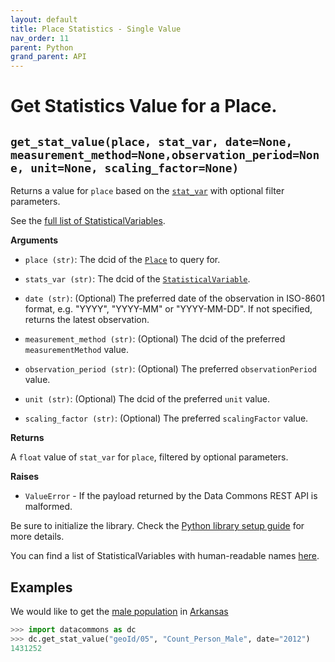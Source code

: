 ```yaml
---
layout: default
title: Place Statistics - Single Value
nav_order: 11
parent: Python
grand_parent: API
---
```


# Get Statistics Value for a Place.

## `get_stat_value(place, stat_var, date=None, measurement_method=None,observation_period=None, unit=None, scaling_factor=None)`

Returns a value for `place` based on the
[`stat_var`](https://datacommons.org/browser/StatisticalVariable) with optional
filter parameters.

See the [full list of StatisticalVariables](/statistical_variables.html).

**Arguments**

* `place (str)`: The dcid of the
  [`Place`](https://datacommons.org/browser/Place) to query for.

* `stats_var (str)`: The dcid of the
  [`StatisticalVariable`](https://datacommons.org/browser/StatisticalVariable).

* `date (str)`: (Optional) The preferred date of the observation in ISO-8601 format, e.g. "YYYY", "YYYY-MM" or "YYYY-MM-DD". If not specified, returns the latest observation.

* `measurement_method (str)`: (Optional) The dcid of the preferred `measurementMethod` value.

* `observation_period (str)`: (Optional) The preferred `observationPeriod` value.

* `unit (str)`: (Optional) The dcid of the preferred `unit` value.

* `scaling_factor (str)`: (Optional) The preferred `scalingFactor` value.

**Returns**

 A `float` value of `stat_var` for `place`, filtered by optional parameters.

**Raises**

* `ValueError` - If the payload returned by the Data Commons REST API is
malformed.

Be sure to initialize the library. Check the [Python library setup guide](/api/python/) for more details.

You can find a list of StatisticalVariables with human-readable names [here](/statistical_variables.html).

## Examples

We would like to get the  [male population](https://datacommons.org/browser/Count_Person_Male) in [Arkansas](https://datacommons.org/browser/geoId/05)

```python
>>> import datacommons as dc
>>> dc.get_stat_value("geoId/05", "Count_Person_Male", date="2012")
1431252
```
